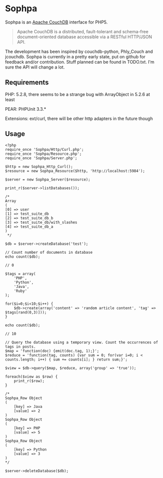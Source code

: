 Sophpa
======
Sophpa is an [Apache CouchDB](http://couchdb.apache.org/ "Visit the Apache CouchDB homepage")
interface for PHP5.

>Apache CouchDB is a distributed, fault-tolerant and schema-free document-oriented database accessible via a RESTful HTTP/JSON API. 

The development has been inspired by couchdb-python, Phly_Couch and jcouchdb.
Sophpa is currently in a pretty early state, put on github for feedback and/or
contribution. Stuff planned can be found in TODO.txt. I'm sure the API will change a lot.

Requirements
------------
PHP: 5.2.8, there seems to be a strange bug with ArrayObject in 5.2.6 at least

PEAR: PHPUnit 3.3.*

Extensions: ext/curl, there will be other http adapters in the future though

Usage
-----
	<?php
	require_once 'Sophpa/Http/Curl.php';
	require_once 'Sophpa/Resource.php';
	require_once 'Sophpa/Server.php';
	
	$http = new Sophpa_Http_Curl();
	$resource = new Sophpa_Resource($http, 'http://localhost:5984');
	
	$server = new Sophpa_Server($resource);
	
	print_r($server->listDatabases());
	
	/*
	Array
	(
	[0] => user
	[1] => test_suite_db
	[2] => test_suite_db_b
	[3] => test_suite_db/with_slashes
	[4] => test_suite_db_a
	)
	 */
	
	$db = $server->createDatabase('test');
	
	// Count number of documents in database
	echo count($db);
	
	// 0
	
	$tags = array(
		'PHP',
		'Python',
		'Java',
		'Ruby'
	);
	
	for($i=0;$i<10;$i++) {
		$db->create(array('content' => 'random article content', 'tag' => $tags[rand(0,3)]));
	}
	
	echo count($db);
	
	// 10
	
	// Query the database using a temporary view. Count the occurrences of tags in posts.
	$map = 'function(doc) {emit(doc.tag, 1);}';
	$reduce = 'function(tag, counts) {var sum = 0; for(var i=0; i < counts.length; i++) { sum += counts[i]; } return sum;}';

	$view = $db->query($map, $reduce, array('group' => 'true'));
	
	foreach($view as $row) {
		print_r($row);
	}
	
	/*
	Sophpa_Row Object
	(
	    [key] => Java
	    [value] => 2
	)
	Sophpa_Row Object
	(
	    [key] => PHP
	    [value] => 5
	)
	Sophpa_Row Object
	(
	    [key] => Python
	    [value] => 3
	)
	*/
	
	$server->deleteDatabase($db);
